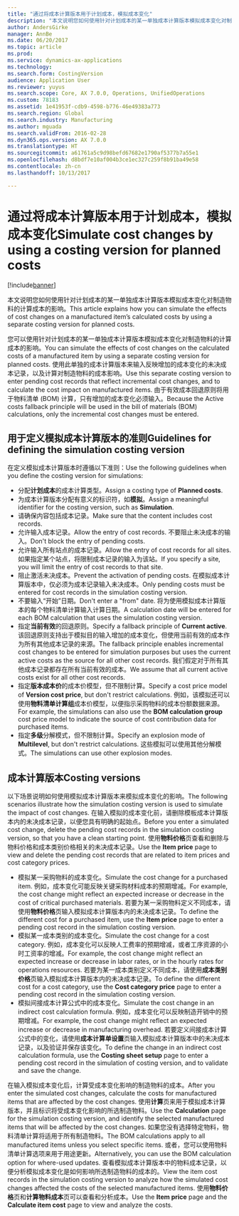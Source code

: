 ```yaml
---
title: "通过将成本计算版本用于计划成本，模拟成本变化"
description: "本文说明您如何使用针对计划成本的某一单独成本计算版本模拟成本变化对制造物料的计算成本的影响。"
author: AndersGirke
manager: AnnBe
ms.date: 06/20/2017
ms.topic: article
ms.prod: 
ms.service: dynamics-ax-applications
ms.technology: 
ms.search.form: CostingVersion
audience: Application User
ms.reviewer: yuyus
ms.search.scope: Core, AX 7.0.0, Operations, UnifiedOperations
ms.custom: 78183
ms.assetid: 1e41953f-cdb9-4598-b776-46e49383a773
ms.search.region: Global
ms.search.industry: Manufacturing
ms.author: mguada
ms.search.validFrom: 2016-02-28
ms.dyn365.ops.version: AX 7.0.0
ms.translationtype: HT
ms.sourcegitcommit: a61761a5c9d98befd67682e1790af5377b7a55e1
ms.openlocfilehash: d8bdf7e10af004b3ce1ec327c259f8b91ba49e58
ms.contentlocale: zh-cn
ms.lasthandoff: 10/13/2017

---
```


# <a name="simulate-cost-changes-by-using-a-costing-version-for-planned-costs"></a><span data-ttu-id="59cbd-103">通过将成本计算版本用于计划成本，模拟成本变化</span><span class="sxs-lookup"><span data-stu-id="59cbd-103">Simulate cost changes by using a costing version for planned costs</span></span>

[!include[banner](../includes/banner.md)]


<span data-ttu-id="59cbd-104">本文说明您如何使用针对计划成本的某一单独成本计算版本模拟成本变化对制造物料的计算成本的影响。</span><span class="sxs-lookup"><span data-stu-id="59cbd-104">This article explains how you can simulate the effects of cost changes on a manufactured item’s calculated costs by using a separate costing version for planned costs.</span></span>

<span data-ttu-id="59cbd-105">您可以使用针对计划成本的某一单独成本计算版本模拟成本变化对制造物料的计算成本的影响。</span><span class="sxs-lookup"><span data-stu-id="59cbd-105">You can simulate the effects of cost changes on the calculated costs of a manufactured item by using a separate costing version for planned costs.</span></span> <span data-ttu-id="59cbd-106">使用此单独的成本计算版本来输入反映增加的成本变化的未决成本记录，以及计算对制造物料的成本影响。</span><span class="sxs-lookup"><span data-stu-id="59cbd-106">Use this separate costing version to enter pending cost records that reflect incremental cost changes, and to calculate the cost impact on manufactured items.</span></span> <span data-ttu-id="59cbd-107">由于有效成本回退原则将用于物料清单 (BOM) 计算，只有增加的成本变化必须输入。</span><span class="sxs-lookup"><span data-stu-id="59cbd-107">Because the Active costs fallback principle will be used in the bill of materials (BOM) calculations, only the incremental cost changes must be entered.</span></span>

## <a name="guidelines-for-defining-the-simulation-costing-version"></a><span data-ttu-id="59cbd-108">用于定义模拟成本计算版本的准则</span><span class="sxs-lookup"><span data-stu-id="59cbd-108">Guidelines for defining the simulation costing version</span></span>
<span data-ttu-id="59cbd-109">在定义模拟成本计算版本时遵循以下准则：</span><span class="sxs-lookup"><span data-stu-id="59cbd-109">Use the following guidelines when you define the costing version for simulations:</span></span>

-   <span data-ttu-id="59cbd-110">分配**计划成本**的成本计算类型。</span><span class="sxs-lookup"><span data-stu-id="59cbd-110">Assign a costing type of **Planned costs**.</span></span>
-   <span data-ttu-id="59cbd-111">为成本计算版本分配有意义的标识符，如**模拟**。</span><span class="sxs-lookup"><span data-stu-id="59cbd-111">Assign a meaningful identifier for the costing version, such as **Simulation**.</span></span>
-   <span data-ttu-id="59cbd-112">请确保内容包括成本记录。</span><span class="sxs-lookup"><span data-stu-id="59cbd-112">Make sure that the content includes cost records.</span></span>
-   <span data-ttu-id="59cbd-113">允许输入成本记录。</span><span class="sxs-lookup"><span data-stu-id="59cbd-113">Allow the entry of cost records.</span></span> <span data-ttu-id="59cbd-114">不要阻止未决成本的输入。</span><span class="sxs-lookup"><span data-stu-id="59cbd-114">Don't block the entry of pending costs.</span></span>
-   <span data-ttu-id="59cbd-115">允许输入所有站点的成本记录。</span><span class="sxs-lookup"><span data-stu-id="59cbd-115">Allow the entry of cost records for all sites.</span></span> <span data-ttu-id="59cbd-116">如果指定某个站点，将限制成本记录的输入为该站。</span><span class="sxs-lookup"><span data-stu-id="59cbd-116">If you specify a site, you will limit the entry of cost records to that site.</span></span>
-   <span data-ttu-id="59cbd-117">阻止激活未决成本。</span><span class="sxs-lookup"><span data-stu-id="59cbd-117">Prevent the activation of pending costs.</span></span> <span data-ttu-id="59cbd-118">在模拟成本计算版本中，仅必须为成本记录输入未决成本。</span><span class="sxs-lookup"><span data-stu-id="59cbd-118">Only pending costs must be entered for cost records in the simulation costing version.</span></span>
-   <span data-ttu-id="59cbd-119">不要输入“开始”日期。</span><span class="sxs-lookup"><span data-stu-id="59cbd-119">Don't enter a "from" date.</span></span> <span data-ttu-id="59cbd-120">将为使用模拟成本计算版本的每个物料清单计算输入计算日期。</span><span class="sxs-lookup"><span data-stu-id="59cbd-120">A calculation date will be entered for each BOM calculation that uses the simulation costing version.</span></span>
-   <span data-ttu-id="59cbd-121">指定**当前有效**的回退原则。</span><span class="sxs-lookup"><span data-stu-id="59cbd-121">Specify a fallback principle of **Current active**.</span></span> <span data-ttu-id="59cbd-122">该回退原则支持出于模拟目的输入增加的成本变化，但使用当前有效的成本作为所有其他成本记录的来源。</span><span class="sxs-lookup"><span data-stu-id="59cbd-122">The fallback principle enables incremental cost changes to be entered for simulation purposes but uses the current active costs as the source for all other cost records.</span></span> <span data-ttu-id="59cbd-123">我们假定对于所有其他成本记录都存在所有当前有效的成本。</span><span class="sxs-lookup"><span data-stu-id="59cbd-123">We assume that all current active costs exist for all other cost records.</span></span>
-   <span data-ttu-id="59cbd-124">指定**版本成本价**的成本价模型，但不限制计算。</span><span class="sxs-lookup"><span data-stu-id="59cbd-124">Specify a cost price model of **Version cost price**, but don't restrict calculations.</span></span> <span data-ttu-id="59cbd-125">例如，该模拟还可以使用**物料清单计算组**成本价模型，以便指示采购物料的成本份额数据来源。</span><span class="sxs-lookup"><span data-stu-id="59cbd-125">For example, the simulations can also use the **BOM calculation group** cost price model to indicate the source of cost contribution data for purchased items.</span></span>
-   <span data-ttu-id="59cbd-126">指定**多级**分解模式，但不限制计算。</span><span class="sxs-lookup"><span data-stu-id="59cbd-126">Specify an explosion mode of **Multilevel**, but don't restrict calculations.</span></span> <span data-ttu-id="59cbd-127">这些模拟可以使用其他分解模式。</span><span class="sxs-lookup"><span data-stu-id="59cbd-127">The simulations can use other explosion modes.</span></span>

## <a name="costing-versions"></a><span data-ttu-id="59cbd-128">成本计算版本</span><span class="sxs-lookup"><span data-stu-id="59cbd-128">Costing versions</span></span>
<span data-ttu-id="59cbd-129">以下场景说明如何使用模拟成本计算版本来模拟成本变化的影响。</span><span class="sxs-lookup"><span data-stu-id="59cbd-129">The following scenarios illustrate how the simulation costing version is used to simulate the impact of cost changes.</span></span> <span data-ttu-id="59cbd-130">在输入模拟的成本变化前，请删除模板成本计算版本内的未决成本记录，以便您具有明确的起始点。</span><span class="sxs-lookup"><span data-stu-id="59cbd-130">Before you enter a simulated cost change, delete the pending cost records in the simulation costing version, so that you have a clean starting point.</span></span> <span data-ttu-id="59cbd-131">使用**物料价格**页查看和删除与物料价格和成本类别价格相关的未决成本记录。</span><span class="sxs-lookup"><span data-stu-id="59cbd-131">Use the **Item price** page to view and delete the pending cost records that are related to item prices and cost category prices.</span></span>

-   <span data-ttu-id="59cbd-132">模拟某一采购物料的成本变化。</span><span class="sxs-lookup"><span data-stu-id="59cbd-132">Simulate the cost change for a purchased item.</span></span> <span data-ttu-id="59cbd-133">例如，成本变化可能反映关键采购材料成本的预期增减。</span><span class="sxs-lookup"><span data-stu-id="59cbd-133">For example, the cost change might reflect an expected increase or decrease in the cost of critical purchased materials.</span></span> <span data-ttu-id="59cbd-134">若要为某一采购物料定义不同成本，请使用**物料价格**页输入模拟成本计算版本内的未决成本记录。</span><span class="sxs-lookup"><span data-stu-id="59cbd-134">To define the different cost for a purchased item, use the **Item price** page to enter a pending cost record in the simulation costing version.</span></span>
-   <span data-ttu-id="59cbd-135">模拟某一成本类别的成本变化。</span><span class="sxs-lookup"><span data-stu-id="59cbd-135">Simulate the cost change for a cost category.</span></span> <span data-ttu-id="59cbd-136">例如，成本变化可以反映人工费率的预期增减，或者工序资源的小时工资率的增减。</span><span class="sxs-lookup"><span data-stu-id="59cbd-136">For example, the cost change might reflect an expected increase or decrease in labor rates, or in the hourly rates for operations resources.</span></span> <span data-ttu-id="59cbd-137">若要为某一成本类别定义不同成本，请使用**成本类别价格**页输入模拟成本计算版本内的未决成本记录。</span><span class="sxs-lookup"><span data-stu-id="59cbd-137">To define the different cost for a cost category, use the **Cost category price** page to enter a pending cost record in the simulation costing version.</span></span>
-   <span data-ttu-id="59cbd-138">模拟间接成本计算公式中的成本变化。</span><span class="sxs-lookup"><span data-stu-id="59cbd-138">Simulate the cost change in an indirect cost calculation formula.</span></span> <span data-ttu-id="59cbd-139">例如，成本变化可以反映制造开销中的预期增减。</span><span class="sxs-lookup"><span data-stu-id="59cbd-139">For example, the cost change might reflect an expected increase or decrease in manufacturing overhead.</span></span> <span data-ttu-id="59cbd-140">若要定义间接成本计算公式中的变化，请使用**成本计算单设置**页输入模拟成本计算版本中的未决成本记录，以及验证并保存该变化。</span><span class="sxs-lookup"><span data-stu-id="59cbd-140">To define the change in an indirect cost calculation formula, use the **Costing sheet setup** page to enter a pending cost record in the simulation of costing version, and to validate and save the change.</span></span>

<span data-ttu-id="59cbd-141">在输入模拟成本变化后，计算受成本变化影响的制造物料的成本。</span><span class="sxs-lookup"><span data-stu-id="59cbd-141">After you enter the simulated cost changes, calculate the costs for manufactured items that are affected by the cost changes.</span></span> <span data-ttu-id="59cbd-142">使用**计算**页来用于模拟成本计算版本，并且标识将受成本变化影响的所选制造物料。</span><span class="sxs-lookup"><span data-stu-id="59cbd-142">Use the **Calculation** page for the simulation costing version, and identify the selected manufactured items that will be affected by the cost changes.</span></span> <span data-ttu-id="59cbd-143">如果您没有选择特定物料，物料清单计算将适用于所有制造物料。</span><span class="sxs-lookup"><span data-stu-id="59cbd-143">The BOM calculations apply to all manufactured items unless you select specific items.</span></span> <span data-ttu-id="59cbd-144">或者，您可以使用物料清单计算选项来用于用途更新。</span><span class="sxs-lookup"><span data-stu-id="59cbd-144">Alternatively, you can use the BOM calculation option for where-used updates.</span></span> <span data-ttu-id="59cbd-145">查看模拟成本计算版本中的物料成本记录，以便分析模拟成本变化是如何影响所选制造物料的成本的。</span><span class="sxs-lookup"><span data-stu-id="59cbd-145">View the item cost records in the simulation costing version to analyze how the simulated cost changes affected the costs of the selected manufactured items.</span></span> <span data-ttu-id="59cbd-146">使用**物料价格**页和**计算物料成本**页可以查看和分析成本。</span><span class="sxs-lookup"><span data-stu-id="59cbd-146">Use the **Item price** page and the **Calculate item cost** page to view and analyze the costs.</span></span>




